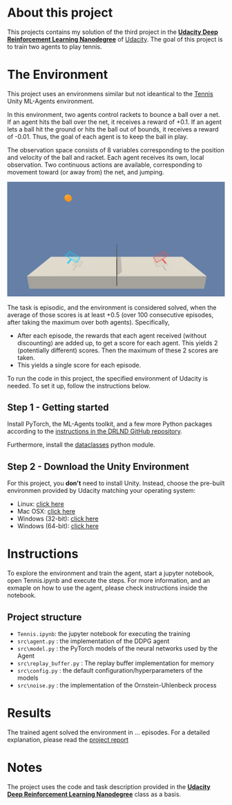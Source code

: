 # About this project

This projects contains my solution of the third project in the **[Udacity Deep Reinforcement Learning Nanodegree](https://www.udacity.com/course/deep-reinforcement-learning-nanodegree--nd893)** of [Udacity](https://www.udacity.com/).
The goal of this project is to train two agents to play tennis.




# The Environment

This project uses an environmens similar but not ideantical to the [Tennis](https://github.com/Unity-Technologies/ml-agents/blob/master/docs/Learning-Environment-Examples.md#tennis) Unity ML-Agents environment.

In this environment, two agents control rackets to bounce a ball over a net. If an agent hits the ball over the net, it receives a reward of +0.1. If an agent lets a ball hit the ground or hits the ball out of bounds, it receives a reward of -0.01. Thus, the goal of each agent is to keep the ball in play.

The observation space consists of 8 variables corresponding to the position and velocity of the ball and racket. Each agent receives its own, local observation. Two continuous actions are available, corresponding to movement toward (or away from) the net, and jumping. 

![Trained Agent](./img/tennis.png)

The task is episodic, and the environment is considered solved, when the average of those scores is at least +0.5 (over 100 consecutive episodes, after taking the maximum over both agents). Specifically,

- After each episode, the rewards that each agent received (without discounting) are added up, to get a score for each agent. This yields 2 (potentially different) scores. Then the maximum of these 2 scores are taken. 
- This yields a single score for each episode.


To run the code in this project, the specified environment of Udacity is needed. To set it up, follow the instructions below.

## Step 1 - Getting started
Install PyTorch, the ML-Agents toolkit, and a few more Python packages according to the [instructions in the DRLND GitHub repository](https://github.com/udacity/deep-reinforcement-learning#dependencies).

Furthermore, install the [dataclasses](https://docs.python.org/3/library/dataclasses.html) python module.

## Step 2 - Download the Unity Environment
For this project, you **don't** need to install Unity. Instead, choose the pre-built environmen provided by Udacity matching your operating system:

* Linux: [click here](https://s3-us-west-1.amazonaws.com/udacity-drlnd/P3/Tennis/Tennis_Linux.zip)
* Mac OSX: [click here](https://s3-us-west-1.amazonaws.com/udacity-drlnd/P3/Tennis/Tennis.app.zip)
* Windows (32-bit): [click here](https://s3-us-west-1.amazonaws.com/udacity-drlnd/P3/Tennis/Tennis_Windows_x86.zip)
* Windows (64-bit): [click here](https://s3-us-west-1.amazonaws.com/udacity-drlnd/P3/Tennis/Tennis_Windows_x86_64.zip)


# Instructions

To explore the environment and train the agent, start a jupyter notebook, open Tennis.ipynb and execute the steps. For more information, and an exmaple on how to use the agent, please check instructions inside the notebook.

## Project structure

* `Tennis.ipynb`: the jupyter notebook for executing the training
* `src\agent.py` : the implementation of the DDPG agent
* `src\model.py` : the PyTorch models of the neural networks used by the Agent
* `src\replay_buffer.py` : The replay buffer implementation for memory
* `src\config.py` : the default configuration/hyperparameters of the models
* `src\noise.py`  : the implementation of the Ornstein-Uhlenbeck process


# Results

The trained agent solved the environment in ... episodes.
For a detailed explanation, please read the [project report](./Report.md)


# Notes
The project uses the code and task description provided in the **[Udacity Deep Reinforcement Learning Nanodegree](https://www.udacity.com/course/deep-reinforcement-learning-nanodegree--nd893)**  class as a basis.
